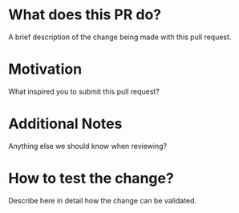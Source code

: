 # What does this PR do?

A brief description of the change being made with this pull request.

# Motivation

What inspired you to submit this pull request?

# Additional Notes

Anything else we should know when reviewing?

# How to test the change?

Describe here in detail how the change can be validated.
